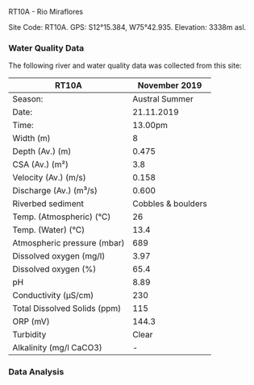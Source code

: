RT10A - Rio Miraflores


Site Code: RT10A.  GPS: S12°15.384, W75°42.935. Elevation:
3338m asl.

### Water Quality Data

The following river and water quality data was collected from this site:

| RT10A                        | November 2019                 | 
|------------------------------|-------------------------------|
| Season:                      | Austral Summer                |
| Date:                        | 21.11.2019                    |
| Time:                        | 13.00pm                       |
| Width (m)                    | 8                             |
| Depth (Av.) (m)              | 0.475                         |
| CSA (Av.) (m²)               | 3.8                           |
| Velocity (Av.) (m/s)         | 0.158                         |
| Discharge (Av.) (m³/s)       | 0.600                         |
| Riverbed sediment            | Cobbles & boulders            |
| Temp. (Atmospheric) (°C)     | 26                            |
| Temp. (Water) (°C)           | 13.4                          |
| Atmospheric pressure (mbar)  | 689                           |
| Dissolved oxygen (mg/l)      | 3.97                          |
| Dissolved oxygen (%)         | 65.4                          |
| pH                           | 8.89                          |
| Conductivity (µS/cm)         | 230                           |
| Total Dissolved Solids (ppm) | 115                           |
| ORP (mV)                     | 144.3                         |
| Turbidity                    | Clear                         |
| Alkalinity (mg/l CaCO3)      |   -   |

### Data Analysis
